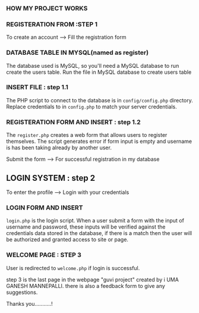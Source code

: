 ### HOW MY PROJECT WORKS

### REGISTERATION FROM :STEP 1
To create an account --> Fill the registration form


### DATABASE TABLE IN MYSQL(named as register)
The database used is MySQL, so you'll need a MySQL database to run create the users table.
Run the file in MySQL database to create users table


### INSERT FILE : step 1.1
The PHP script to connect to the database is in `config/config.php` directory.
Replace credentials to in `config.php` to match your server credentials.

### REGISTERATION FORM AND INSERT : step 1.2
The `register.php` creates a web form that allows users to register themselves.
The script generates error if form input is empty and username is has been taking already by another user.

Submit the form --> For successful registration in my database

## LOGIN SYSTEM : step 2
To enter the profile --> Login with your credentials

### LOGIN FORM AND INSERT
`login.php` is the login script.
When a user submit a form with the input of username and password, these inputs will be verified against the credentials data stored in the database, if there is a match then the user will be authorized and granted access to site or page.

### WELCOME PAGE : STEP 3
User is redirected to `welcome.php` if login is successful.

step 3 is the last page in the webpage "guvi project" created by i UMA GANESH MANNEPALLI.
there is also a feedback form to give any suggestions.

Thanks you...........!

